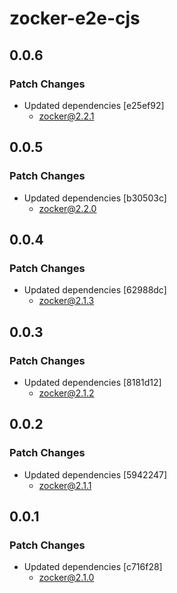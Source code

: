 # zocker-e2e-cjs

## 0.0.6

### Patch Changes

- Updated dependencies [e25ef92]
  - zocker@2.2.1

## 0.0.5

### Patch Changes

- Updated dependencies [b30503c]
  - zocker@2.2.0

## 0.0.4

### Patch Changes

- Updated dependencies [62988dc]
  - zocker@2.1.3

## 0.0.3

### Patch Changes

- Updated dependencies [8181d12]
  - zocker@2.1.2

## 0.0.2

### Patch Changes

- Updated dependencies [5942247]
  - zocker@2.1.1

## 0.0.1

### Patch Changes

- Updated dependencies [c716f28]
  - zocker@2.1.0
